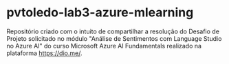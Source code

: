 # pvtoledo-lab3-azure-mlearning
Repositório criado com o intuito de compartilhar a resolução do Desafio de Projeto solicitado no módulo "Análise de Sentimentos com Language Studio no Azure AI" do curso Microsoft Azure AI Fundamentals realizado na plataforma https://dio.me/. 
